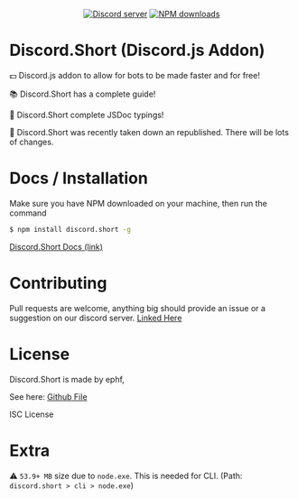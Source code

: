 <div align="center">
  <p>
    <a href="https://discord.gg/EqkxHnFkns"><img src="https://img.shields.io/discord/839993561280938035?color=7289da&logo=discord&logoColor=white" alt="Discord server" /></a>
    <a href="https://www.npmjs.com/package/discord.short"><img src="https://img.shields.io/npm/dt/discord.short.svg?maxAge=3600" alt="NPM downloads" /></a>
  </p>
</div>

# Discord.Short (Discord.js Addon)

💵 Discord.js addon to allow for bots to be made faster and for free!

📚 Discord.Short has a complete guide!

🔎 Discord.Short complete JSDoc typings!

🍎 Discord.Short was recently taken down an republished. There will be lots of changes.

# Docs / Installation

Make sure you have NPM downloaded on your machine, then run the command

```bash
$ npm install discord.short -g
```

[Discord.Short Docs (link)](https://ephf.gitbook.io/discord-short/)

# Contributing

Pull requests are welcome, anything big should provide an issue or a suggestion on our discord server. [Linked Here](https://discord.gg/QctNVtJGU5)

# License

Discord.Short is made by ephf,

See here: [Github File](https://github.com/ephf/discord.short/blob/main/license)

ISC License

# Extra

⚠ `53.9+ MB` size due to `node.exe`. This is needed for CLI. (Path: `discord.short > cli > node.exe`)
